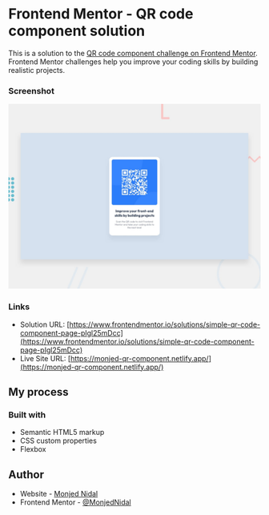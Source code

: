 # Frontend Mentor - QR code component solution

This is a solution to the [QR code component challenge on Frontend Mentor](https://www.frontendmentor.io/challenges/qr-code-component-iux_sIO_H). Frontend Mentor challenges help you improve your coding skills by building realistic projects.

### Screenshot

![](./design/desktop-preview.jpg)

### Links

- Solution URL: [https://www.frontendmentor.io/solutions/simple-qr-code-component-page-pIgl25mDcc](https://www.frontendmentor.io/solutions/simple-qr-code-component-page-pIgl25mDcc)
- Live Site URL: [https://monjed-qr-component.netlify.app/](https://monjed-qr-component.netlify.app/)

## My process

### Built with

- Semantic HTML5 markup
- CSS custom properties
- Flexbox

## Author

- Website - [Monjed Nidal](https://www.monjednidal.netlify.app)
- Frontend Mentor - [@MonjedNidal](https://www.frontendmentor.io/profile/MonjedNidal)
